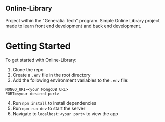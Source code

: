 ## Online-Library
Project within the "Generatia Tech" program.
Simple Online Library project made to learn front end development and back end development.

# Getting Started
To get started with Online-Library:
1. Clone the repo
2. Create a `.env` file in the root directory
3. Add the following environment variables to the `.env` file:
```
MONGO_URI=<your MongoDB URI>
PORT=<your desired port>
```
4. Run `npm install` to install dependencies
5. Run `npm run dev` to start the server
6. Navigate to `localhost:<your port>` to view the app

